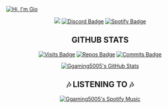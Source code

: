 [![Hi, I'm Gio](./assets/banner.png)](#)

<div align="center">
  
  <a href="mailto:your-email@example.com"><img src="https://img.shields.io/badge/Gmail-D14836?style=for-the-badge&logo=gmail&logoColor=white" /></a>
  [![Discord Badge](https://img.shields.io/badge/Discord-7289DA?style=for-the-badge&logo=discord&logoColor=white)](https://discord.com/users/your-discord-id)
  [![Spotify Badge](https://img.shields.io/badge/Spotify-1ED760?&style=for-the-badge&logo=spotify&logoColor=white)](https://open.spotify.com/user/your-spotify-id)
  
</div>

<div align="center">
  <h2>GITHUB STATS</h2>
</div>

<div align="center">
  
  [![Visits Badge](https://badges.strrl.dev/visits/Ggaming5005/Ggaming5005?style=for-the-badge&color=#88e788)](#)
  [![Repos Badge](https://badges.strrl.dev/repos/Ggaming5005?style=for-the-badge&color=#88e788)](https://github.com/Ggaming5005?tab=repositories)
  [![Commits Badge](https://badges.strrl.dev/commits/weekly/Ggaming5005?style=for-the-badge&color=#88e788)](https://github.com/Ggaming5005?tab=repositories)

</div>

<div align="center">

  [![Ggaming5005's GitHub Stats](https://github-readme-stats.vercel.app/api?username=Ggaming5005&show_icons=true&line_height=27&count_private=true&title_color=88e788&border_color=88e788&text_color=c9cacc&icon_color=ff0000&bg_color=88e788)](#)

</div>

<div align="center">
  <h2>🎶 LISTENING TO 🎶</h2>
</div>

<div align="center">

 [![Ggaming5005's Spotify Music](https://data-card-for-spotify.herokuapp.com/api/card?user_id=31ryaajn25pi34grhbv367n7bnya)](#)
  
</div>
